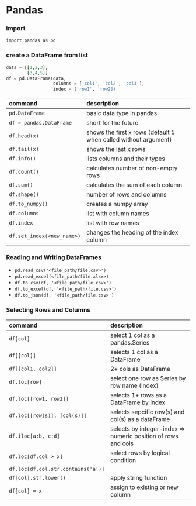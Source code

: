 # Pandas

### import 
`import pandas as pd`

### create a DataFrame from list
```python
data = [[1,2,3],
        [3,4,5]]
df = pd.DataFrame(data,
                  columns = ['col1', 'col2', 'col3'],
                  index = ['row1', 'row2])
```

command | description
:--- | :---
`pd.DataFrame`| basic data type in pandas
`df = pandas.DataFrame`| short for the future 
`df.head(x)`| shows the first x rows (default 5 when called without argument)
`df.tail(x)`| shows the last x rows
`df.info()`| lists columns and their types
`df.count()`| calculates number of non-empty rows
`df.sum()`| calculates the sum of each column
`df.shape()`| number of rows and columns
`df.to_numpy()`| creates a numpy array 
`df.columns`|list with column names
`df.index`|list with row names 
`df.set_index(<new_name>)`|changes the heading of the index column 

### Reading and Writing DataFrames
- `pd.read_csv('<file_path/file.csv>')`
- `pd.read_excel(<file_path/file.xlsx>)`
- `df.to_csv(df, '<file_path/file.csv>')`
- `df.to_excel(df, '<file_path/file.csv>')`
- `df.to_json(df, '<file_path/file.csv>')`

### Selecting Rows and Columns

command | description
:--- | :---
`df[col]`| select 1 col as a pandas.Series
`df[[col]]`| selects 1 col as a DataFrame
`df[[col1, col2]]`| 2+ cols as DataFrame
`df.loc[row]`| select one row as Series by row name (index)
`df.loc[[row1, row2]]`| selects 1+ rows as a DataFrame by index
`df.loc[[row(s)], [col(s)]]`| selects sepcific row(s) and col(s) as a dataFrame
`df.iloc[a:b, c:d]`| selects by integer-index => numeric position of rows and cols 
`df.loc[df.col > x]`| select rows by logical condition
`df.loc[df.col.str.contains('a')]`| 
`df[col].str.lower()`| apply string function
`df[col] = x`| assign to existing or new column

